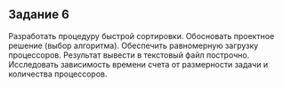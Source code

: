 ## Задание 6
Разработать процедуру быстрой сортировки.
Обосновать проектное решение (выбор алгоритма). Обеспечить равномерную загрузку процессоров. Результат вывести в текстовый файл построчно. 
Исследовать зависимость времени счета от размерности задачи и количества процессоров.

